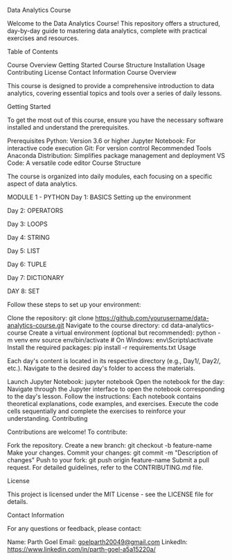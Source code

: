 Data Analytics Course

Welcome to the Data Analytics Course! This repository offers a structured, day-by-day guide to mastering data analytics, complete with practical exercises and resources.

Table of Contents

Course Overview
Getting Started
Course Structure
Installation
Usage
Contributing
License
Contact Information
Course Overview

This course is designed to provide a comprehensive introduction to data analytics, covering essential topics and tools over a series of daily lessons.

Getting Started

To get the most out of this course, ensure you have the necessary software installed and understand the prerequisites.

Prerequisites
Python: Version 3.6 or higher
Jupyter Notebook: For interactive code execution
Git: For version control
Recommended Tools
Anaconda Distribution: Simplifies package management and deployment
VS Code: A versatile code editor
Course Structure

The course is organized into daily modules, each focusing on a specific aspect of data analytics.

MODULE 1 - PYTHON
Day 1: BASICS 
Setting up the environment

Day 2: OPERATORS 

Day 3: LOOPS

Day 4: STRING

Day 5: LIST

Day 6: TUPLE

Day 7: DICTIONARY 

DAY 8: SET


Follow these steps to set up your environment:

Clone the repository:
git clone https://github.com/yourusername/data-analytics-course.git
Navigate to the course directory:
cd data-analytics-course
Create a virtual environment (optional but recommended):
python -m venv env
source env/bin/activate  # On Windows: env\Scripts\activate
Install the required packages:
pip install -r requirements.txt
Usage

Each day's content is located in its respective directory (e.g., Day1/, Day2/, etc.). Navigate to the desired day's folder to access the materials.

Launch Jupyter Notebook:
jupyter notebook
Open the notebook for the day:
Navigate through the Jupyter interface to open the notebook corresponding to the day's lesson.
Follow the instructions:
Each notebook contains theoretical explanations, code examples, and exercises. Execute the code cells sequentially and complete the exercises to reinforce your understanding.
Contributing

Contributions are welcome! To contribute:

Fork the repository.
Create a new branch:
git checkout -b feature-name
Make your changes.
Commit your changes:
git commit -m "Description of changes"
Push to your fork:
git push origin feature-name
Submit a pull request.
For detailed guidelines, refer to the CONTRIBUTING.md file.

License

This project is licensed under the MIT License - see the LICENSE file for details.

Contact Information

For any questions or feedback, please contact:

Name: Parth Goel
Email: goelparth20049@gmail.com
LinkedIn: https://www.linkedin.com/in/parth-goel-a5a15220a/

